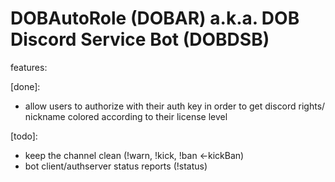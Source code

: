 # DOBAutoRole (DOBAR) a.k.a. DOB Discord Service Bot (DOBDSB)

features:

[done]:
* allow users to authorize with their auth key in order to get discord rights/ nickname colored according to their license level

[todo]:
* keep the channel clean (!warn, !kick, !ban <-kickBan)
* bot client/authserver status reports (!status)


